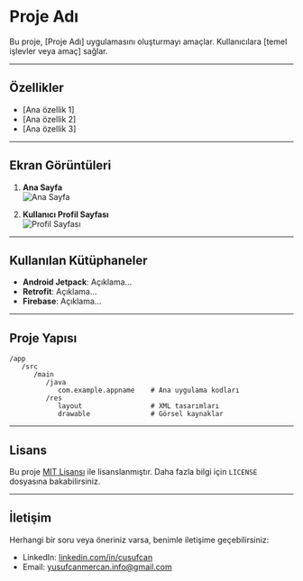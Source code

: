 # Proje Adı

Bu proje, [Proje Adı] uygulamasını oluşturmayı amaçlar. Kullanıcılara [temel işlevler veya amaç] sağlar.

---

## Özellikler

- [Ana özellik 1]  
- [Ana özellik 2]  
- [Ana özellik 3]

---

## Ekran Görüntüleri

1. **Ana Sayfa**  
![Ana Sayfa](https://via.placeholder.com/300)

2. **Kullanıcı Profil Sayfası**  
![Profil Sayfası](https://via.placeholder.com/300)

---

## Kullanılan Kütüphaneler

- **Android Jetpack**: Açıklama...
- **Retrofit**: Açıklama...
- **Firebase**: Açıklama...

---

## Proje Yapısı

```
/app
   /src
      /main
         /java
            com.example.appname    # Ana uygulama kodları
         /res
            layout                 # XML tasarımları
            drawable               # Görsel kaynaklar
```

---

## Lisans

Bu proje [MIT Lisansı](LICENSE) ile lisanslanmıştır. Daha fazla bilgi için `LICENSE` dosyasına bakabilirsiniz.

---

## İletişim

Herhangi bir soru veya öneriniz varsa, benimle iletişime geçebilirsiniz:
 
- LinkedIn: [linkedin.com/in/cusufcan](https://linkedin.com/in/cusufcan)
- Email: [yusufcanmercan.info@gmail.com](mailto:yusufcanmercan.info@gmail.com)
